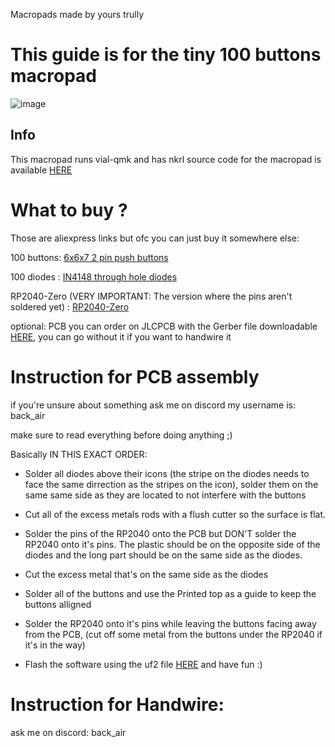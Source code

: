 Macropads made by yours trully



# This guide is for the tiny 100 buttons macropad
![image](https://github.com/backAir/Macropads/assets/72553201/87b6f4cb-7b76-447c-bb23-a1843d8bea52)

## Info
This macropad runs vial-qmk and has nkrl
source code for the macropad is available [HERE](https://github.com/backAir/vial-qmk/tree/vial/keyboards/bair/mecropad10x10)


# What to buy ? 
Those are aliexpress links but ofc you can just buy it somewhere else:

100 buttons: [6x6x7 2 pin push buttons](https://aliexpress.com/item/1005006143327227.html) 

100 diodes : [IN4148 through hole diodes](https://aliexpress.com/item/32660088529.html) 

RP2040-Zero (VERY IMPORTANT: The version where the pins aren't soldered yet) : [RP2040-Zero](https://aliexpress.com/item/1005006031224378.html)

optional: PCB you can order on JLCPCB with the Gerber file downloadable [HERE](https://github.com/backAir/Macropads/releases/tag/v1.0.0), you can go without it if you want to handwire it


# Instruction for PCB assembly


if you're unsure about something ask me on discord my username is: back_air


make sure to read everything before doing anything ;)

Basically IN THIS EXACT ORDER:

- Solder all diodes above their icons (the stripe on the diodes needs to face the same dirrection as the stripes on the icon), solder them on the same same side as they are located to not interfere with the buttons

- Cut all of the excess metals rods with a flush cutter so the surface is flat.

- Solder the pins of the RP2040 onto the PCB but DON'T solder the RP2040 onto it's pins. The plastic should be on the opposite side of the diodes and the long part should be on the same side as the diodes. 

- Cut the excess metal that's on the same side as the diodes

- Solder all of the buttons and use the Printed top as a guide to keep the buttons alligned

- Solder the RP2040 onto it's pins while leaving the buttons facing away from the PCB, (cut off some metal from the buttons under the RP2040 if it's in the way)

- Flash the software using the uf2 file [HERE](https://github.com/backAir/Macropads/releases/tag/v1.0.0)  and have fun :)


# Instruction for Handwire:

ask me on discord: back_air
